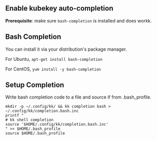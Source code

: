 Enable kubekey auto-completion
------------

**Prerequisite**: make sure `bash-completion` is installed and does workk.

## Bash Completion

You can install it via your distribution's package manager.

For Ubuntu, `apt-get install bash-completion`

For CentOS, `yum install -y bash-completion`

## Setup Completion

Write bash completion code to a file and source if from .bash_profile.

```
mkdir -p ~/.config/kk/ && kk completion bash > ~/.config/kk/completion.bash.inc
printf "
# kk shell completion
source '$HOME/.config/kk/completion.bash.inc'
" >> $HOME/.bash_profile
source $HOME/.bash_profile
```
